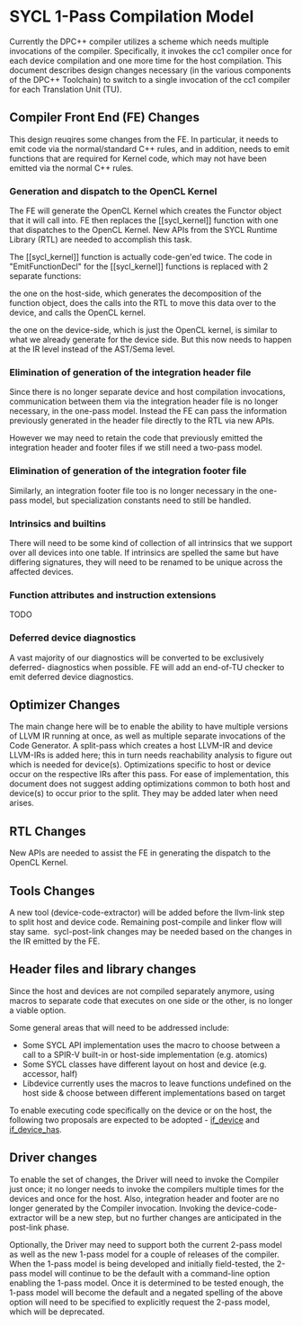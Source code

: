 # SYCL 1-Pass Compilation Model

Currently the DPC++ compiler utilizes a scheme which needs multiple invocations of the compiler.  Specifically, it invokes the cc1 compiler once for each device compilation and one more time for the host compilation.  This document describes design changes necessary (in the various components of the DPC++ Toolchain) to switch to a single invocation of the cc1 compiler for each Translation Unit (TU).

## Compiler Front End (FE) Changes

This design reuqires some changes from the FE.  In particular, it needs to emit code via the normal/standard C++ rules, and in addition, needs to emit functions that are required for Kernel code, which may not have been emitted via the normal C++ rules.

### Generation and dispatch to the OpenCL Kernel

The FE will generate the OpenCL Kernel which creates the Functor object that it will call into.  FE then replaces the [[sycl_kernel]] function with one that dispatches to the OpenCL Kernel.  New APIs from the SYCL Runtime Library (RTL) are needed to accomplish this task.

The [[sycl_kernel]] function is actually code-gen'ed twice.  The code in "EmitFunctionDecl" for the [[sycl_kernel]] functions is replaced with 2 separate functions:

the one on the host-side, which generates the decomposition of the function object, does the calls into the RTL to move this data over to the device, and calls the OpenCL kernel.

the one on the device-side, which is just the OpenCL kernel, is similar to what we already generate for the device side.  But this now needs to happen at the IR level instead of the AST/Sema level.

### Elimination of generation of the integration header file

Since there is no longer separate device and host compilation invocations, communication between them via the integration header file is no longer necessary, in the one-pass model.  Instead the FE can pass the information previously generated in the header file directly to the RTL via new APIs.

However we may need to retain the code that previously emitted the integration header and footer files if we still need a two-pass model.

### Elimination of generation of the integration footer file
Similarly, an integration footer file too is no longer necessary in the one-pass model, but specialization constants need to still be handled.

### Intrinsics and builtins
There will need to be some kind of collection of all intrinsics that we support over all devices into one table.  If intrinsics are spelled the same but have differing signatures, they will need to be renamed to be unique across the affected devices.

### Function attributes and instruction extensions
TODO

### Deferred device diagnostics
A vast majority of our diagnostics will be converted to be exclusively deferred- diagnostics when possible.  FE will add an end-of-TU checker to emit deferred device diagnostics.

## Optimizer Changes
The main change here will be to enable the ability to have multiple versions of LLVM IR running at once, as well as multiple separate invocations of the Code Generator.  A split-pass which creates a host LLVM-IR and device LLVM-IRs is added here; this in turn needs reachability analysis to figure out which is needed for device(s).  Optimizations specific to host or device occur on the respective IRs after this pass.  For ease of implementation, this document does not suggest adding optimizations common to both host and device(s) to occur prior to the split.  They may be added later when need arises.

## RTL Changes
New APIs are needed to assist the FE in generating the dispatch to the OpenCL Kernel.

## Tools Changes
A new tool (device-code-extractor) will be added before the llvm-link step to split host and device code. Remaining post-compile and linker flow will stay same. 
sycl-post-link changes may be needed based on the changes in the IR emitted by the FE.

## Header files and library changes
Since the host and devices are not compiled separately anymore, using macros to separate code that executes on one side or the other, is no longer a viable option.

Some general areas that will need to be addressed include:

* Some SYCL API implementation uses the macro to choose between a call to a SPIR-V built-in or host-side implementation (e.g. atomics)
* Some SYCL classes have different layout on host and device (e.g. accessor, half)
* Libdevice currently uses the macros to leave functions undefined on the host side & choose between different implementations based on target

To enable executing code specifically on the device or on the host, the following two proposals are expected to be adopted - [if_device][1] and [if_device_has][2].
 
[1]:<https://github.com/intel/llvm/pull/8917>
[2]:<https://github.com/intel/llvm/pull/9127>

## Driver changes
To enable the set of changes, the Driver will need to invoke the Compiler just once; it no longer needs to invoke the compilers multiple times for the devices and once for the host.  Also, integration header and footer are no longer generated by the Compiler invocation.  Invoking the device-code-extractor will be a new step, but no further changes are anticipated in the post-link phase.

Optionally, the Driver may need to support both the current 2-pass model as well as the new 1-pass model for a couple of releases of the compiler.   When the 1-pass model is being developed and initially field-tested, the 2-pass model will continue to be the default with a command-line option enabling the 1-pass model.  Once it is determined to be tested enough, the 1-pass model will become the default and a negated spelling of the above option will need to be specified to explicitly request the 2-pass model, which will be deprecated.
